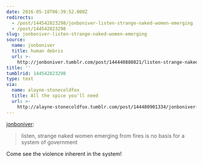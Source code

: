 ```yaml
---
date: 2016-05-18T06:39:52.000Z
redirects:
  - /post/144542823298/jonboniver-listen-strange-naked-women-emerging
  - /post/144542823298
slug: jonboniver-listen-strange-naked-women-emerging
source:
  name: jonboniver
  title: human debris
  url: >-
    http://jonboniver.tumblr.com/post/144440880821/listen-strange-naked-women-emerging-from-fires-is
title: ''
tumblrid: 144542823298
type: text
via:
  name: alayne-stonecoldfox
  title: All the spice you'll need
  url: >-
    http://alayne-stonecoldfox.tumblr.com/post/144480901334/jonboniver-listen-strange-naked-women-emerging
---
```

<p><a class="tumblr_blog" href="http://jonboniver.tumblr.com/post/144440880821">jonboniver</a>:</p>
<blockquote>
<p>listen, strange naked women emerging from fires is no basis for a system of government</p>
</blockquote>

<p>Come see the violence inherent in the system!</p>
